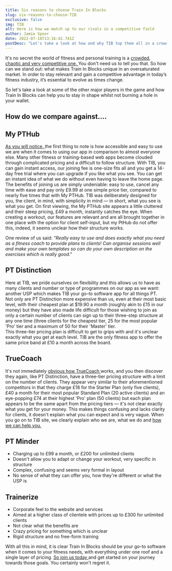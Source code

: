 ```yaml
---
title: Six reasons to choose Train In Blocks
slug: six-reasons-to-choose-TIB
exclusive: false
img: TIB
alt: Here is how we match up to our rivals in a competitive field
author: Jamie Spoor
date: 2022-07-18T13:16:42.741Z
postDesc: "Let's take a look at how and why TIB top them all in a crowded market "
---
```

It's no secret the world of fitness and personal training is a [crowded, chaotic and very competitive one. ](https://traininblocks.com/blog/improve-your-skillset-as-a-pt/)You don't need us to tell you that. So how can we stand out: what makes Train In Blocks unique in an oversaturated market. In order to stay relevant and gain a competitive advantage in today’s fitness industry, it’s essential to evolve as times change.

So let's take a look at some of the other major players in the game and how Train In Blocks can help you to stay in shape whilst not burning a hole in your wallet. 

## How do we compare against....

## My PTHub

[As you will notice, ](https://traininblocks.com/compare/pthub/)the first thing to note is how accessible and easy to use we are when it comes to using our app in comparison to almost everyone else. Many other fitness or training-based web apps become clouded through complicated pricing and a difficult to follow structure. With TIB, you can gain instant access, our joining fee is one-size fits all and you get a 14-day free trial where you can upgrade if you like what you see. You can get an instant idea of what we do without even having to leave the home page. 
The benefits of joining us are simply undeniable: easy to use, cancel any time with ease and pay only £9.99 at one simple price tier, compared to nearly five times that with My PTHub. TIB was deliberately designed for you, the client, in mind, with simplicity in mind — in short, what you see is what you get.  On first viewing, the My PTHub site appears a little cluttered and their steep pricing, £49 a month, instantly catches the eye. 
When creating a workout, our features are relevant and are all brought together in one place with the option for client self-input, but my PtHub do not offer this, indeed, it seems unclear how their structure works. 

One review of us said: *"Really easy to use and does exactly what you need as a fitness coach to provide plans to clients! Can organise sessions well and make your own templates so can do your own description on the exercises which is really good."*

## **PT Distinction**

Here at TIB, we pride ourselves on flexibility and this allows us to have as many clients and number or type of programmes on our app as we want: another USP which makes TIB your go-to software app for all things PT. \
Not only are PT Distinction more expensive than us, even at their most basic level, with their cheapest plan at $19.90 a month (roughly akin to £15 in our money) but they have also made life difficult for those wishing to join as only a certain number of clients can sign up to their three-step structure at any one time (three clients for the cheapest tier, 25 for the most popular 'Pro' tier and a maximum of 50 for their 'Master' tier. \
This three-tier pricing plan is difficult to get to grips with and it's unclear exactly what you get at each level. TIB are the only fitness app to offer the same price band at £10 a month across the board.

## TrueCoach

It's not immediately [obvious how TrueCoach ](https://truecoach.co/)works, and you then discover they again, like PT Distinction, have a three-tier pricing structure with a limit on the number of clients. They appear very similar to their aforementioned competitors in that they charge £18 for the Starter Plan (only five clients), £40 a month for their most popular Standard Plan (20 active clients) and an eye-popping £74 at their highest 'Pro' plan (50 clients) but each plan appears to be the same apart from the pricing tiers — it's not clear exactly what you get for your money. This makes things confusing and lacks clarity for clients, it doesn't explain what you can expect and is very vague. When you go on to TIB site, we clearly explain who we are, what we do and [how we can help you. ](https://traininblocks.com/)

## PT Minder

* Charging up to £99 a month, or £200 for unlimited clients
* Doesn't allow you to adapt or change your workout, very specific in structure
* Complex, confusing and seems very formal in layout
* No sense of what they can offer you, how they're different or what the USP is

## Trainerize

* Corporate feel to the website and services
* Aimed at a higher class of clientele with prices up to £300 for unlimited clients 
* Not clear what the benefits are 
* Crazy pricing for something which is unclear
* Rigid structure and no free-form training

With all this in mind, it is clear Train In Blocks should be your go-to software when it comes to your fitness needs, with everything under one roof and a single layer of pricing. [So join us today ](https://traininblocks.com/)and get started on your journey towards those goals. You certainly won't regret it.